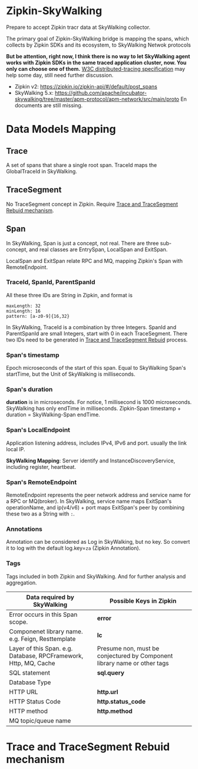 # Zipkin-SkyWalking
Prepare to accept Zipkin tracr data at SkyWalking collector. 

The primary goal of Zipkin-SkyWalking bridge is mapping the spans, which collects by Zipkin SDKs and its ecosystem, to 
SkyWalking Netwok protocols

**But be attention, right now, I think there is no way to let SkyWalking agent works with Zipkin SDKs in the same traced application cluster, now. You only can choose one of them.** [W3C distributed-tracing specification](https://github.com/apache/incubator-skywalking) may help some day, still need further discussion.

* Zipkin v2: https://zipkin.io/zipkin-api/#/default/post_spans
* SkyWalking 5.x: https://github.com/apache/incubator-skywalking/tree/master/apm-protocol/apm-network/src/main/proto En documents are still missing.

# Data Models Mapping
## Trace 
A set of spans that share a single root span. TraceId maps the GlobalTraceId in SkyWalking.

## TraceSegment
No TraceSegment concept in Zipkin. Require [Trace and TraceSegment Rebuid mechanism](#trace-and-tracesegment-rebuid-mechanism).

## Span
In SkyWalking, Span is just a concept, not real. There are three sub-concept, and real classes are EntrySpan, LocalSpan and ExitSpan.

LocalSpan and ExitSpan relate RPC and MQ, mapping Zipkin's Span with RemoteEndpoint.

### TraceId, SpanId, ParentSpanId
All these three IDs are String in Zipkin, and format is 
```
maxLength: 32
minLength: 16
pattern: [a-z0-9]{16,32}
```

In SkyWalking, TraceId is a combination by three Integers. SpanId and ParentSpanId are small Integers, start with 0 in each TraceSegment. There two IDs need to be generated in [Trace and TraceSegment Rebuid](#trace-and-tracesegment-rebuid-mechanism) process.

### Span's timestamp
Epoch microseconds of the start of this span. Equal to SkyWalking Span's startTime, but the Unit of SkyWalking is milliseconds.

### Span's duration
**duration** is in microseconds. For notice, 1 millisecond is 1000 microseconds. SkyWalking has only endTime in milliseconds. Zipkin-Span timestamp + duration = SkyWalking-Span endTime.

### Span's LocalEndpoint
Application listening address, includes IPv4, IPv6 and port. usually the link local IP.

**SkyWalking Mapping**: Server identify and InstanceDiscoveryService, including register, heartbeat. 

### Span's RemoteEndpoint
RemoteEndpoint represents the peer network address and service name for a RPC or MQ(broker). In SkyWalking, service name maps ExitSpan's operationName, and ip(v4/v6) + port maps ExitSpan's peer by combining these two as a String with `:`.

### Annotations
Annotation can be considered as Log in SkyWalking, but no key. So convert it to log with the default log.key=`za` (Zipkin Annotation).

### Tags
Tags included in both Zipkin and SkyWalking. And for further analysis and aggregation.

| Data required by SkyWalking | Possible Keys in Zipkin |
|----|-----|
|Error occurs in this Span scope.| **error** | 
|Componenet library name. e.g. Feign, Resttemplate| **lc** |
|Layer of this Span. e.g. Database, RPCFramework, Http, MQ, Cache | Presume non, must be conjectured by Component library name or other tags|
|SQL statement| **sql.query** |
|Database Type| |
|HTTP URL| **http.url** |
|HTTP Status Code| **http.status_code** |
|HTTP method| **http.method** |
|MQ topic/queue name | |

# Trace and TraceSegment Rebuid mechanism
